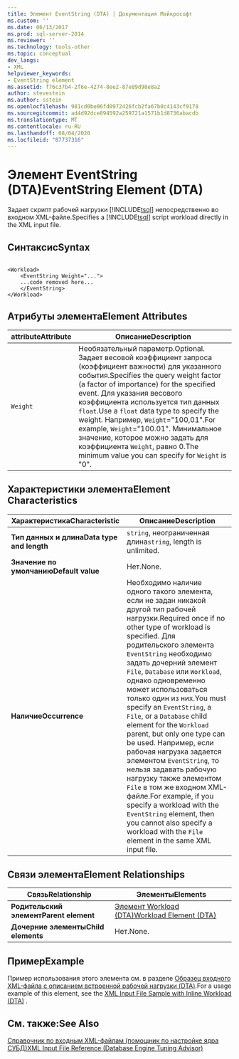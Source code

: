 ```yaml
---
title: Элемент EventString (DTA) | Документация Майкрософт
ms.custom: ''
ms.date: 06/13/2017
ms.prod: sql-server-2014
ms.reviewer: ''
ms.technology: tools-other
ms.topic: conceptual
dev_langs:
- XML
helpviewer_keywords:
- EventString element
ms.assetid: f76c37b4-2f6e-4274-8ee2-87e89d98e8a2
author: stevestein
ms.author: sstein
ms.openlocfilehash: 981cd0be06fd0972426fcb2fa67b0c4143cf9178
ms.sourcegitcommit: ad4d92dce894592a259721a1571b1d8736abacdb
ms.translationtype: MT
ms.contentlocale: ru-RU
ms.lasthandoff: 08/04/2020
ms.locfileid: "87737316"
---
```

# <a name="eventstring-element-dta"></a><span data-ttu-id="150c7-102">Элемент EventString (DTA)</span><span class="sxs-lookup"><span data-stu-id="150c7-102">EventString Element (DTA)</span></span>
  <span data-ttu-id="150c7-103">Задает скрипт рабочей нагрузки [!INCLUDE[tsql](../../includes/tsql-md.md)] непосредственно во входном XML-файле.</span><span class="sxs-lookup"><span data-stu-id="150c7-103">Specifies a [!INCLUDE[tsql](../../includes/tsql-md.md)] script workload directly in the XML input file.</span></span>  
  
## <a name="syntax"></a><span data-ttu-id="150c7-104">Синтаксис</span><span class="sxs-lookup"><span data-stu-id="150c7-104">Syntax</span></span>  
  
```  
  
<Workload>  
    <EventString Weight="...">  
    ...code removed here...  
    </EventString>  
</Workload>  
```  
  
## <a name="element-attributes"></a><span data-ttu-id="150c7-105">Атрибуты элемента</span><span class="sxs-lookup"><span data-stu-id="150c7-105">Element Attributes</span></span>  
  
|<span data-ttu-id="150c7-106">attribute</span><span class="sxs-lookup"><span data-stu-id="150c7-106">Attribute</span></span>|<span data-ttu-id="150c7-107">Описание</span><span class="sxs-lookup"><span data-stu-id="150c7-107">Description</span></span>|  
|---------------|-----------------|  
|`Weight`|<span data-ttu-id="150c7-108">Необязательный параметр.</span><span class="sxs-lookup"><span data-stu-id="150c7-108">Optional.</span></span> <span data-ttu-id="150c7-109">Задает весовой коэффициент запроса (коэффициент важности) для указанного события.</span><span class="sxs-lookup"><span data-stu-id="150c7-109">Specifies the query weight factor (a factor of importance) for the specified event.</span></span> <span data-ttu-id="150c7-110">Для указания весового коэффициента используется тип данных `float`.</span><span class="sxs-lookup"><span data-stu-id="150c7-110">Use a `float` data type to specify the weight.</span></span> <span data-ttu-id="150c7-111">Например, `Weight`="100,01".</span><span class="sxs-lookup"><span data-stu-id="150c7-111">For example, `Weight`="100.01".</span></span> <span data-ttu-id="150c7-112">Минимальное значение, которое можно задать для коэффициента `Weight`, равно 0.</span><span class="sxs-lookup"><span data-stu-id="150c7-112">The minimum value you can specify for `Weight` is "0".</span></span>|  
  
## <a name="element-characteristics"></a><span data-ttu-id="150c7-113">Характеристики элемента</span><span class="sxs-lookup"><span data-stu-id="150c7-113">Element Characteristics</span></span>  
  
|<span data-ttu-id="150c7-114">Характеристика</span><span class="sxs-lookup"><span data-stu-id="150c7-114">Characteristic</span></span>|<span data-ttu-id="150c7-115">Описание</span><span class="sxs-lookup"><span data-stu-id="150c7-115">Description</span></span>|  
|--------------------|-----------------|  
|<span data-ttu-id="150c7-116">**Тип данных и длина**</span><span class="sxs-lookup"><span data-stu-id="150c7-116">**Data type and length**</span></span>|<span data-ttu-id="150c7-117">`string`, неограниченная длина</span><span class="sxs-lookup"><span data-stu-id="150c7-117">`string`, length is unlimited.</span></span>|  
|<span data-ttu-id="150c7-118">**Значение по умолчанию**</span><span class="sxs-lookup"><span data-stu-id="150c7-118">**Default value**</span></span>|<span data-ttu-id="150c7-119">Нет.</span><span class="sxs-lookup"><span data-stu-id="150c7-119">None.</span></span>|  
|<span data-ttu-id="150c7-120">**Наличие**</span><span class="sxs-lookup"><span data-stu-id="150c7-120">**Occurrence**</span></span>|<span data-ttu-id="150c7-121">Необходимо наличие одного такого элемента, если не задан никакой другой тип рабочей нагрузки.</span><span class="sxs-lookup"><span data-stu-id="150c7-121">Required once if no other type of workload is specified.</span></span> <span data-ttu-id="150c7-122">Для родительского элемента `EventString` необходимо задать дочерний элемент `File`, `Database` или `Workload`, однако одновременно может использоваться только один из них.</span><span class="sxs-lookup"><span data-stu-id="150c7-122">You must specify an `EventString`, a `File`, or a `Database` child element for the `Workload` parent, but only one type can be used.</span></span> <span data-ttu-id="150c7-123">Например, если рабочая нагрузка задается элементом `EventString`, то нельзя задавать рабочую нагрузку также элементом `File` в том же входном XML-файле.</span><span class="sxs-lookup"><span data-stu-id="150c7-123">For example, if you specify a workload with the `EventString` element, then you cannot also specify a workload with the `File` element in the same XML input file.</span></span>|  
  
## <a name="element-relationships"></a><span data-ttu-id="150c7-124">Связи элемента</span><span class="sxs-lookup"><span data-stu-id="150c7-124">Element Relationships</span></span>  
  
|<span data-ttu-id="150c7-125">Связь</span><span class="sxs-lookup"><span data-stu-id="150c7-125">Relationship</span></span>|<span data-ttu-id="150c7-126">Элементы</span><span class="sxs-lookup"><span data-stu-id="150c7-126">Elements</span></span>|  
|------------------|--------------|  
|<span data-ttu-id="150c7-127">**Родительский элемент**</span><span class="sxs-lookup"><span data-stu-id="150c7-127">**Parent element**</span></span>|[<span data-ttu-id="150c7-128">Элемент Workload (DTA)</span><span class="sxs-lookup"><span data-stu-id="150c7-128">Workload Element &#40;DTA&#41;</span></span>](workload-element-dta.md)|  
|<span data-ttu-id="150c7-129">**Дочерние элементы**</span><span class="sxs-lookup"><span data-stu-id="150c7-129">**Child elements**</span></span>|<span data-ttu-id="150c7-130">Нет.</span><span class="sxs-lookup"><span data-stu-id="150c7-130">None.</span></span>|  
  
## <a name="example"></a><span data-ttu-id="150c7-131">Пример</span><span class="sxs-lookup"><span data-stu-id="150c7-131">Example</span></span>  
 <span data-ttu-id="150c7-132">Пример использования этого элемента см. в разделе [Образец входного XML-файла с описанием встроенной рабочей нагрузки (DTA)](xml-input-file-sample-with-inline-workload-dta.md).</span><span class="sxs-lookup"><span data-stu-id="150c7-132">For a usage example of this element, see the [XML Input File Sample with Inline Workload &#40;DTA&#41;](xml-input-file-sample-with-inline-workload-dta.md) .</span></span>  
  
## <a name="see-also"></a><span data-ttu-id="150c7-133">См. также:</span><span class="sxs-lookup"><span data-stu-id="150c7-133">See Also</span></span>  
 [<span data-ttu-id="150c7-134">Справочник по входным XML-файлам (помощник по настройке ядра СУБД)</span><span class="sxs-lookup"><span data-stu-id="150c7-134">XML Input File Reference &#40;Database Engine Tuning Advisor&#41;</span></span>](xml-input-file-reference-database-engine-tuning-advisor.md)  
  
  
